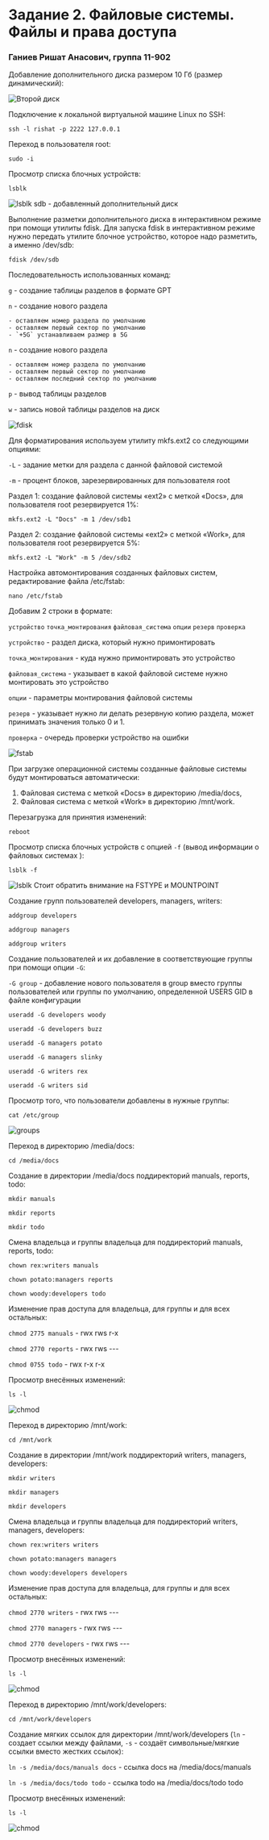 # Задание 2. Файловые системы. Файлы и права доступа

### Ганиев Ришат Анасович, группа 11-902

Добавление дополнительного диска размером 10 Гб (размер динамический):

![Второй диск](https://raw.githubusercontent.com/rishat19/OS-ITIS/main/Task%2002/Screenshots/01.png)

Подключение к локальной виртуальной машине Linux по SSH:

`ssh -l rishat -p 2222 127.0.0.1`

Переход в пользователя root:

`sudo -i`

Просмотр списка блочных устройств:

`lsblk`

![lsblk](https://raw.githubusercontent.com/rishat19/OS-ITIS/main/Task%2002/Screenshots/02.png)
sdb - добавленный дополнительный диск

Выполнение разметки дополнительного диска в интерактивном режиме при помощи утилиты fdisk. Для запуска fdisk в интерактивном режиме нужно передать утилите блочное устройство, которое надо разметить, а именно /dev/sdb:

`fdisk /dev/sdb`

Последовательность использованных команд:

`g` - создание таблицы разделов в формате GPT

`n` - создание нового раздела

	- оставляем номер раздела по умолчанию
	- оставляем первый сектор по умолчанию
	- `+5G` устанавливаем размер в 5G
	
`n` - создание нового раздела

	- оставляем номер раздела по умолчанию
	- оставляем первый сектор по умолчанию
	- оставляем последний сектор по умолчанию
	
`p` - вывод таблицы разделов

`w` - запись новой таблицы разделов на диск

![fdisk](https://raw.githubusercontent.com/rishat19/OS-ITIS/main/Task%2002/Screenshots/03.png)

Для форматирования используем утилиту mkfs.ext2 со следующими опциями:

`-L` - задание метки для раздела с данной файловой системой

`-m` - процент блоков, зарезервированных для пользователя root

Раздел 1: создание файловой системы «ext2» с меткой «Docs», для пользователя root резервируется 1%:

`mkfs.ext2 -L "Docs" -m 1 /dev/sdb1`

Раздел 2: создание файловой системы «ext2» с меткой «Work», для пользователя root резервируется 5%:

`mkfs.ext2 -L "Work" -m 5 /dev/sdb2`

Настройка автомонтирования созданных файловых систем, редактирование файла /etc/fstab:

`nano /etc/fstab`

Добавим 2 строки в формате:

`устройство` `точка_монтирования` `файловая_система` `опции` `резерв` `проверка`

`устройство` - раздел диска, который нужно примонтировать

`точка_монтирования` - куда нужно примонтировать это устройство

`файловая_система` - указывает в какой файловой системе нужно монтировать это устройство

`опции` - параметры монтирования файловой системы

`резерв` - указывает нужно ли делать резервную копию раздела, может принимать значения только 0 и 1.

`проверка` - очередь проверки устройство на ошибки

![fstab](https://raw.githubusercontent.com/rishat19/OS-ITIS/main/Task%2002/Screenshots/04.png)

При загрузке операционной системы созданные файловые системы будут монтироваться автоматически:
1. Файловая система с меткой «Docs» в директорию /media/docs,
2. Файловая система с меткой «Work» в директорию /mnt/work.

Перезагрузка для принятия изменений:

`reboot`

Просмотр списка блочных устройств с опцией `-f` (вывод информации о файловых системах ):

`lsblk -f`

![lsblk](https://raw.githubusercontent.com/rishat19/OS-ITIS/main/Task%2002/Screenshots/05.png)
Стоит обратить внимание на FSTYPE и MOUNTPOINT

Создание групп пользователей developers, managers, writers:

`addgroup developers`

`addgroup managers`

`addgroup writers`

Создание пользователей и их добавление в соответствующие группы при помощи опции `-G`:

`-G group` - добавление нового пользователя в group вместо группы пользователей или группы по умолчанию, определенной USERS GID в файле конфигурации

`useradd -G developers woody`

`useradd -G developers buzz`

`useradd -G managers potato`

`useradd -G managers slinky`

`useradd -G writers rex`

`useradd -G writers sid`

Просмотр того, что пользователи добавлены в нужные группы:

`cat /etc/group`

![groups](https://raw.githubusercontent.com/rishat19/OS-ITIS/main/Task%2002/Screenshots/06.png)

Переход в директорию /media/docs:

`cd /media/docs`

Создание  в директории /media/docs поддиректорий manuals, reports, todo:

`mkdir manuals`

`mkdir reports`

`mkdir todo`

Смена владельца и группы владельца для поддиректорий manuals, reports, todo:

`chown rex:writers manuals`

`chown potato:managers reports`

`chown woody:developers todo`

Изменение прав доступа для владельца, для группы и для всех остальных:

`chmod 2775 manuals` - rwx rws r-x

`chmod 2770 reports` - rwx rws ---

`chmod 0755 todo` - rwx r-x r-x

Просмотр внесённых изменений:

`ls -l`

![chmod](https://raw.githubusercontent.com/rishat19/OS-ITIS/main/Task%2002/Screenshots/07.png)

Переход в директорию /mnt/work:

`cd /mnt/work`

Создание  в директории /mnt/work поддиректорий writers, managers, developers:

`mkdir writers`

`mkdir managers`

`mkdir developers`

Смена владельца и группы владельца для поддиректорий writers, managers, developers:

`chown rex:writers writers`

`chown potato:managers managers`

`chown woody:developers developers`

Изменение прав доступа для владельца, для группы и для всех остальных:

`chmod 2770 writers` - rwx rws ---

`chmod 2770 managers` - rwx rws ---

`chmod 2770 developers` - rwx rws ---

Просмотр внесённых изменений:

`ls -l`

![chmod](https://raw.githubusercontent.com/rishat19/OS-ITIS/main/Task%2002/Screenshots/08.png)

Переход в директорию /mnt/work/developers:

`cd /mnt/work/developers`

Создание мягких ссылок для директории /mnt/work/developers (`ln` - создает ссылки между файлами, `-s` - создаёт символьные/мягкие ссылки вместо жестких ссылок):

`ln -s /media/docs/manuals docs` - ссылка docs на /media/docs/manuals

`ln -s /media/docs/todo todo` - ссылка todo на /media/docs/todo todo

Просмотр внесённых изменений:

`ls -l`

![chmod](https://raw.githubusercontent.com/rishat19/OS-ITIS/main/Task%2002/Screenshots/09.png)
